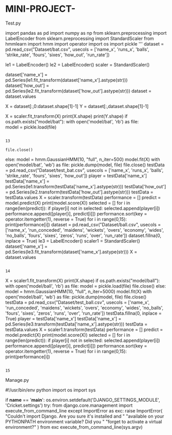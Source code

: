 # MINI-PROJECT-
Test.py

import pandas as pd
import numpy as np
from sklearn.preprocessing import LabelEncoder
from sklearn.preprocessing import StandardScaler
from hmmlearn import hmm
import operator
import os
import pickle
'''
dataset = pd.read_csv("Dataset/bat.csv", usecols = ['name_x', 'runs_x', 'balls', 'strike_rate', 'fours', 'sixes', 'how_out', 'run_rate'])

le1 = LabelEncoder()
le2 = LabelEncoder()
scaler = StandardScaler()

dataset['name_x'] = pd.Series(le1.fit_transform(dataset['name_x'].astype(str)))
dataset['how_out'] = pd.Series(le2.fit_transform(dataset['how_out'].astype(str)))
dataset = dataset.values

X = dataset[:,0:dataset.shape[1]-1]
Y = dataset[:,dataset.shape[1]-1]

X = scaler.fit_transform(X)
print(X.shape)
print(Y.shape)
if os.path.exists("model/bat"):
    with open('model/bat', 'rb') as file:                                                                                     
        model = pickle.load(file)

                                                                                                                                                     13

    file.close()
else:
    model = hmm.GaussianHMM(10, "full", n_iter=500)
    model.fit(X)
    with open('model/bat', 'wb') as file:
        pickle.dump(model, file)
    file.close()
testData = pd.read_csv("Dataset/test_bat.csv", usecols = ['name_x', 'runs_x', 'balls', 'strike_rate', 'fours', 'sixes', 'how_out'])
player = testData['name_x']
testData['name_x'] = pd.Series(le1.transform(testData['name_x'].astype(str)))
testData['how_out'] = pd.Series(le2.transform(testData['how_out'].astype(str)))
testData = testData.values
X = scaler.transform(testData)
performance = []
predict = model.predict(X)
print(model.score(X))
selected = []
for i in range(len(predict)):
    if player[i] not in selected:
        selected.append(player[i])
        performance.append([player[i], predict[i]])
performance.sort(key = operator.itemgetter(1), reverse = True)
for i in range(0,15):
    print(performance[i])
dataset = pd.read_csv("Dataset/ball.csv", usecols = ['name_x', 'run_conceded', 'maidens', 'wickets', 'overs', 'economy', 'wides', 'no_balls', 'fours',
                                                     'sixes', 'zeros', 'runs', 'over', 'run_rate'])
dataset.fillna(0, inplace = True)
le3 = LabelEncoder()
scaler1 = StandardScaler()
dataset['name_x'] = pd.Series(le3.fit_transform(dataset['name_x'].astype(str)))
X = dataset.values                                                                                                                  

                                                                                                                                                     14


X = scaler1.fit_transform(X)
print(X.shape)
if os.path.exists("model/ball"):
    with open('model/ball', 'rb') as file:
        model = pickle.load(file)
    file.close()
else:
    model = hmm.GaussianHMM(10, "full", n_iter=5000)
    model.fit(X)
    with open('model/ball', 'wb') as file:
        pickle.dump(model, file)
    file.close()   
testData = pd.read_csv("Dataset/test_ball.csv", usecols = ['name_x', 'run_conceded', 'maidens', 'wickets', 'overs', 'economy', 'wides', 'no_balls', 'fours',
                                                     'sixes', 'zeros', 'runs', 'over', 'run_rate'])
testData.fillna(0, inplace = True)
player = testData['name_x']
testData['name_x'] = pd.Series(le3.transform(testData['name_x'].astype(str)))
testData = testData.values
X = scaler1.transform(testData)
performance = []
predict = model.predict(X)
print(model.score(X))
selected = []
for i in range(len(predict)):
    if player[i] not in selected:
        selected.append(player[i])
        performance.append([player[i], predict[i]])
performance.sort(key = operator.itemgetter(1), reverse = True)
for i in range(0,15):
    print(performance[i])


                                                                                                                                              15

    

 Manage.py

  #!/usr/bin/env python
import os
import sys

if __name__ == '__main__':
    os.environ.setdefault('DJANGO_SETTINGS_MODULE', 'Cricket.settings')
    try:
        from django.core.management import execute_from_command_line
    except ImportError as exc:
        raise ImportError(
            "Couldn't import Django. Are you sure it's installed and "
            "available on your PYTHONPATH environment variable? Did you "
            "forget to activate a virtual environment?"
        ) from exc
    execute_from_command_line(sys.argv)


